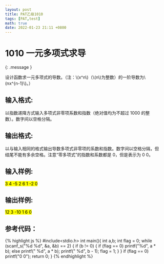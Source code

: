 ```yaml
---
layout: post
title: PAT乙级1010
tags: [PAT,test]
math: true
date: 2022-01-23 21:11 +0800
---
```

# 1010 一元多项式求导
{: .message }

设计函数求一元多项式的导数。（注：\\\(x^n\\\)（\\\(n\\\)为整数）的一阶导数为\\\(nx^{n-1}\\\)。）

## 输入格式:
以指数递降方式输入多项式非零项系数和指数（绝对值均为不超过 1000 的整数）。数字间以空格分隔。

## 输出格式:
以与输入相同的格式输出导数多项式非零项的系数和指数。数字间以空格分隔，但结尾不能有多余空格。注意“零多项式”的指数和系数都是 0，但是表示为 0 0。

## 输入样例:
<mark>3 4 -5 2 6 1 -2 0</mark>

## 输出样例:
<mark>12 3 -10 1 6 0</mark>

## 参考代码：
{% highlight js %}
#include<stdio.h>
int main(){
	int a,b;
	int flag = 0;
	while (scanf_s("%d %d", &a, &b) == 2)
	{
		if (b != 0)
		{
			if (flag == 0)
				printf("%d", a * b);
			else
				printf(" %d", a * b);
			printf(" %d", b - 1);
			flag = 1;
		}
	}
	if (flag == 0)
		printf("0 0");
	return 0;
}
{% endhighlight %}